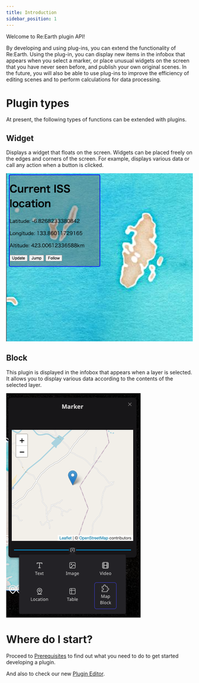 ```yaml
---
title: Introduction
sidebar_position: 1
---
```


Welcome to Re:Earth plugin API!

By developing and using plug-ins, you can extend the functionality of Re:Earth. Using the plug-in, you can display new items in the infobox that appears when you select a marker, or place unusual widgets on the screen that you have never seen before, and publish your own original scenes. In the future, you will also be able to use plug-ins to improve the efficiency of editing scenes and to perform calculations for data processing.

# Plugin types

At present, the following types of functions can be extended with plugins.

## Widget

Displays a widget that floats on the screen. Widgets can be placed freely on the edges and corners of the screen. For example, displays various data or call any action when a button is clicked.

![widget](./img/widget.png)

## Block

This plugin is displayed in the infobox that appears when a layer is selected. It allows you to display various data according to the contents of the selected layer.

![block](./img/block.png)

# Where do I start?

Proceed to [Prerequisites](./prerequisites) to find out what you need to do to get started developing a plugin.

And also to check our new [Plugin Editor](./plugin-editor.md).